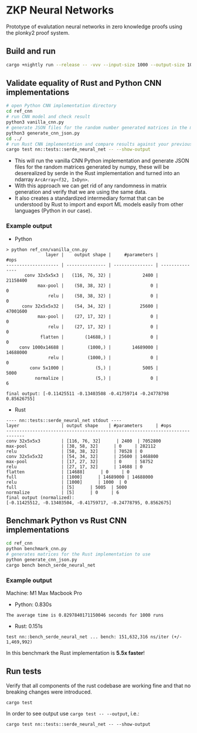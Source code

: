 # ZKP Neural Networks

Prototype of evalutation neural networks in zero knowledge proofs using the plonky2 proof system.

## Build and run

```bash
cargo +nightly run --release -- -vvv --input-size 1000 --output-size 1000
```

## Validate equality of Rust and Python CNN implementations

```bash
# open Python CNN implementation directory
cd ref_cnn
# run CNN model and check result
python3 vanilla_cnn.py
# generate JSON files for the random number generated matrices in the model 
python3 generate_cnn_json.py
cd ../
# run Rust CNN implementation and compare results against your previous results
cargo test nn::tests::serde_neural_net -- --show-output  
```

- This will run the vanilla CNN Python implementation and generate JSON files for the random matrices generated by numpy, these will be deserealized by serde in the Rust implementation and turned into  an ndarray `ArcArray<f32, IxDyn>`.
- With this approach we can get rid of any randomness in matrix generation and verify that we are using the same data.
- It also creates a standardized intermediary format that can be understood by Rust to import and export ML models easily from other languages (Python in our case).

### Example output

- Python

```text
> python ref_cnn/vanilla_cnn.py
               layer |    output shape |     #parameters |            #ops 
-------------------- | --------------- | --------------- | --------------- 
       conv 32x5x5x3 |   (116, 76, 32) |            2400 |        21158400 
            max-pool |    (58, 38, 32) |               0 |               0 
                relu |    (58, 38, 32) |               0 |               0 
      conv 32x5x5x32 |    (54, 34, 32) |           25600 |        47001600 
            max-pool |    (27, 17, 32) |               0 |               0 
                relu |    (27, 17, 32) |               0 |               0 
             flatten |        (14688,) |               0 |               0 
     conv 1000x14688 |         (1000,) |        14689000 |        14688000 
                relu |         (1000,) |               0 |               0 
         conv 5x1000 |            (5,) |            5005 |            5000 
           normalize |            (5,) |               0 |               6 

final output: [-0.11425511 -0.13403508 -0.41759714 -0.24778798  0.85626755]
```

- Rust

```text
---- nn::tests::serde_neural_net stdout ----
layer                | output shape    | #parameters     | #ops           
-----------------------------------------------------------------------------
conv 32x5x5x3        | [116, 76, 32]      | 2400  | 7052800
max-pool             | [38, 58, 32]      | 0     | 282112
relu                 | [58, 38, 32]      | 70528 | 0    
conv 32x5x5x32       | [54, 34, 32]      | 25600 | 1468800
max-pool             | [17, 27, 32]      | 0     | 58752
relu                 | [27, 17, 32]      | 14688 | 0    
flatten              | [14688]      | 0     | 0    
full                 | [1000]      | 14689000 | 14688000
relu                 | [1000]      | 1000  | 0    
full                 | [5]      | 5005  | 5000 
normalize            | [5]      | 0     | 6    
final output (normalized):
[-0.11425512, -0.13403504, -0.41759717, -0.24778795, 0.8562675]
```

## Benchmark Python vs Rust CNN implementations

```bash
cd ref_cnn
python benchmark_cnn.py
# generates matrices for the Rust implementation to use 
python generate_cnn_json.py
cargo bench bench_serde_neural_net
```

### Example output

Machine: M1 Max Macbook Pro

- Python: 0.830s

```text
The average time is 0.8297840171150046 seconds for 1000 runs
```

- Rust: 0.151s

```text
test nn::bench_serde_neural_net ... bench: 151,632,316 ns/iter (+/- 1,469,992)
```

In this benchmark the Rust implementation is **5.5x faster**!

## Run tests

Verify that all components of the rust codebase are working fine and that no breaking changes were introduced.

```text
cargo test 
```

In order to see output use `cargo test -- --output`, i.e.:

```text
cargo test nn::tests::serde_neural_net -- --show-output 
```
